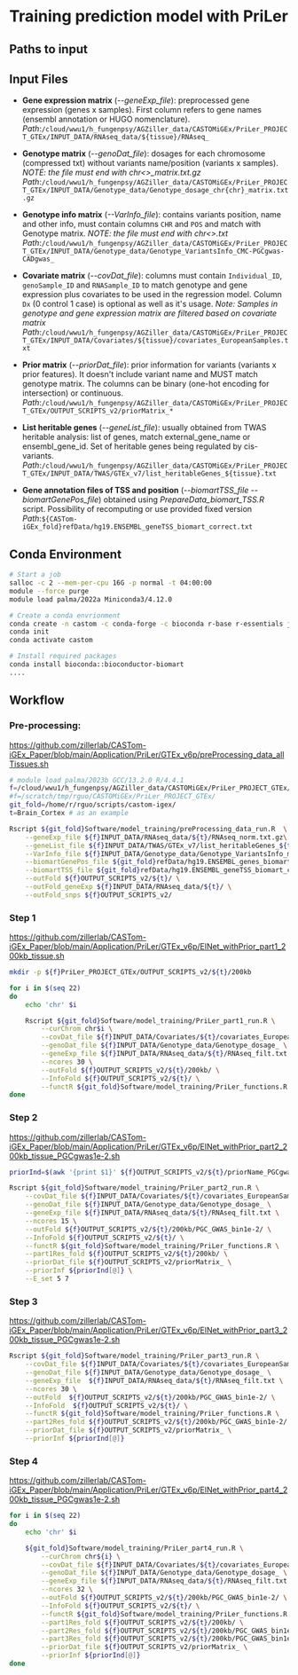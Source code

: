 # Training prediction model with PriLer
## Paths to input 

## Input Files
- **Gene expression matrix** (*--geneExp_file*): preprocessed gene expression (genes x samples). First column refers to gene names (ensembl annotation or HUGO nomenclature). \
*Path*:`/cloud/wwu1/h_fungenpsy/AGZiller_data/CASTOMiGEx/PriLer_PROJECT_GTEx/INPUT_DATA/RNAseq_data/${tissue}/RNAseq_`

- **Genotype matrix** (*--genoDat_file*): dosages for each chromosome (compressed txt) without variants name/position (variants x samples). *NOTE: the file must end with chr<>_matrix.txt.gz* \
*Path*:`/cloud/wwu1/h_fungenpsy/AGZiller_data/CASTOMiGEx/PriLer_PROJECT_GTEx/INPUT_DATA/Genotype_data/Genotype_dosage_chr{chr}_matrix.txt.gz`

- **Genotype info matrix** (*--VarInfo_file*): contains variants position, name and other info, must contain columns `CHR` and `POS` and match with Genotype matrix. *NOTE: the file must end with  chr<>.txt* \
*Path*:`/cloud/wwu1/h_fungenpsy/AGZiller_data/CASTOMiGEx/PriLer_PROJECT_GTEx/INPUT_DATA/Genotype_data/Genotype_VariantsInfo_CMC-PGCgwas-CADgwas_`

- **Covariate matrix** (*--covDat_file*): columns must contain `Individual_ID`, `genoSample_ID` and `RNASample_ID` to match genotype and gene expression plus covariates to be used in the regression model. Column `Dx` (0 control 1 case) is optional as well as it's usage. *Note: Samples in genotype and gene expression matrix are filtered based on covariate matrix* \
*Path*:`/cloud/wwu1/h_fungenpsy/AGZiller_data/CASTOMiGEx/PriLer_PROJECT_GTEx/INPUT_DATA/Covariates/${tissue}/covariates_EuropeanSamples.txt`

- **Prior matrix** (*--priorDat_file*): prior information for variants (variants x prior features). It doesn't include variant name and MUST match genotype matrix. The columns can be binary (one-hot encoding for intersection) or continuous.  \
*Path*:`/cloud/wwu1/h_fungenpsy/AGZiller_data/CASTOMiGEx/PriLer_PROJECT_GTEx/OUTPUT_SCRIPTS_v2/priorMatrix_*`

- **List heritable genes** (*--geneList_file*): usually obtained from TWAS heritable analysis: list of genes, match external_gene_name or ensembl_gene_id. Set of heritable genes being regulated by cis-variants. \
*Path*:`/cloud/wwu1/h_fungenpsy/AGZiller_data/CASTOMiGEx/PriLer_PROJECT_GTEx/INPUT_DATA/TWAS/GTEx_v7/list_heritableGenes_${tissue}.txt` 

- **Gene annotation files of TSS and position** (*--biomartTSS_file --biomartGenePos_file*) obtained using *PrepareData_biomart_TSS.R* script. Possibility of recomputing or use provided fixed version
*Path*:`${CASTom-iGEx_fold}refData/hg19.ENSEMBL_geneTSS_biomart_correct.txt`

## Conda Environment
```bash
# Start a job
salloc -c 2 --mem-per-cpu 16G -p normal -t 04:00:00 
module --force purge
module load palma/2022a Miniconda3/4.12.0

# Create a conda envrionment
conda create -n castom -c conda-forge -c bioconda r-base r-essentials jq r-biocmanager
conda init
conda activate castom

# Install required packages
conda install bioconda::bioconductor-biomart
....                                                    
```


## Workflow
### Pre-processing:
https://github.com/zillerlab/CASTom-iGEx_Paper/blob/main/Application/PriLer/GTEx_v6p/preProcessing_data_allTissues.sh

```bash
# module load palma/2023b GCC/13.2.0 R/4.4.1
f=/cloud/wwu1/h_fungenpsy/AGZiller_data/CASTOMiGEx/PriLer_PROJECT_GTEx/
#f=/scratch/tmp/rguo/CASTOMiGEx/PriLer_PROJECT_GTEx/
git_fold=/home/r/rguo/scripts/castom-igex/
t=Brain_Cortex # as an example
```


```bash
Rscript ${git_fold}Software/model_training/preProcessing_data_run.R  \
	--geneExp_file ${f}INPUT_DATA/RNAseq_data/${t}/RNAseq_norm.txt.gz\
	--geneList_file ${f}INPUT_DATA/TWAS/GTEx_v7/list_heritableGenes_${t}.txt \
	--VarInfo_file ${f}INPUT_DATA/Genotype_data/Genotype_VariantsInfo_matched_PGCgwas-CADgwas_ \
	--biomartGenePos_file ${git_fold}refData/hg19.ENSEMBL_genes_biomart.txt \
	--biomartTSS_file ${git_fold}refData/hg19.ENSEMBL_geneTSS_biomart_correct.txt \
	--outFold ${f}OUTPUT_SCRIPTS_v2/${t}/ \
	--outFold_geneExp ${f}INPUT_DATA/RNAseq_data/${t}/ \
	--outFold_snps ${f}OUTPUT_SCRIPTS_v2/
```

### Step 1
https://github.com/zillerlab/CASTom-iGEx_Paper/blob/main/Application/PriLer/GTEx_v6p/ElNet_withPrior_part1_200kb_tissue.sh

```bash
mkdir -p ${f}PriLer_PROJECT_GTEx/OUTPUT_SCRIPTS_v2/${t}/200kb

for i in $(seq 22)
do
	echo 'chr' $i

	Rscript ${git_fold}Software/model_training/PriLer_part1_run.R \
		--curChrom chr$i \
		--covDat_file ${f}INPUT_DATA/Covariates/${t}/covariates_EuropeanSamples.txt \
		--genoDat_file ${f}INPUT_DATA/Genotype_data/Genotype_dosage_ \
		--geneExp_file ${f}INPUT_DATA/RNAseq_data/${t}/RNAseq_filt.txt \
		--ncores 30 \
		--outFold ${f}OUTPUT_SCRIPTS_v2/${t}/200kb/ \
		--InfoFold ${f}OUTPUT_SCRIPTS_v2/${t}/ \
		--functR ${git_fold}Software/model_training/PriLer_functions.R 
done

```

### Step 2
https://github.com/zillerlab/CASTom-iGEx_Paper/blob/main/Application/PriLer/GTEx_v6p/ElNet_withPrior_part2_200kb_tissue_PGCgwas1e-2.sh

```bash
priorInd=$(awk '{print $1}' ${f}OUTPUT_SCRIPTS_v2/${t}/priorName_PGCgwas_withIndex.txt)

Rscript ${git_fold}Software/model_training/PriLer_part2_run.R \
	--covDat_file ${f}INPUT_DATA/Covariates/${t}/covariates_EuropeanSamples.txt \
	--genoDat_file ${f}INPUT_DATA/Genotype_data/Genotype_dosage_ \
	--geneExp_file ${f}INPUT_DATA/RNAseq_data/${t}/RNAseq_filt.txt \
	--ncores 15 \
	--outFold ${f}OUTPUT_SCRIPTS_v2/${t}/200kb/PGC_GWAS_bin1e-2/ \
    --InfoFold ${f}OUTPUT_SCRIPTS_v2/${t}/ \
    --functR ${git_fold}Software/model_training/PriLer_functions.R \
    --part1Res_fold ${f}OUTPUT_SCRIPTS_v2/${t}/200kb/ \
    --priorDat_file ${f}OUTPUT_SCRIPTS_v2/priorMatrix_ \
    --priorInf ${priorInd[@]} \
    --E_set 5 7
```


### Step 3
https://github.com/zillerlab/CASTom-iGEx_Paper/blob/main/Application/PriLer/GTEx_v6p/ElNet_withPrior_part3_200kb_tissue_PGCgwas1e-2.sh

```bash
Rscript ${git_fold}Software/model_training/PriLer_part3_run.R \
    --covDat_file ${f}INPUT_DATA/Covariates/${t}/covariates_EuropeanSamples.txt \
    --genoDat_file ${f}INPUT_DATA/Genotype_data/Genotype_dosage_ \
    --geneExp_file  ${f}INPUT_DATA/RNAseq_data/${t}/RNAseq_filt.txt \
    --ncores 30 \
    --outFold  ${f}OUTPUT_SCRIPTS_v2/${t}/200kb/PGC_GWAS_bin1e-2/ \
    --InfoFold  ${f}OUTPUT_SCRIPTS_v2/${t}/ \
    --functR ${git_fold}Software/model_training/PriLer_functions.R \
    --part2Res_fold ${f}OUTPUT_SCRIPTS_v2/${t}/200kb/PGC_GWAS_bin1e-2/ \
    --priorDat_file ${f}OUTPUT_SCRIPTS_v2/priorMatrix_ \
    --priorInf ${priorInd[@]}

```

### Step 4
https://github.com/zillerlab/CASTom-iGEx_Paper/blob/main/Application/PriLer/GTEx_v6p/ElNet_withPrior_part4_200kb_tissue_PGCgwas1e-2.sh
```bash
for i in $(seq 22)
do
	echo 'chr' $i

	${git_fold}Software/model_training/PriLer_part4_run.R \
		--curChrom chr${i} \
		--covDat_file ${f}INPUT_DATA/Covariates/${t}/covariates_EuropeanSamples.txt \
		--genoDat_file ${f}INPUT_DATA/Genotype_data/Genotype_dosage_ \
		--geneExp_file ${f}INPUT_DATA/RNAseq_data/${t}/RNAseq_filt.txt \
		--ncores 32 \
		--outFold ${f}OUTPUT_SCRIPTS_v2/${t}/200kb/PGC_GWAS_bin1e-2/ \
		--InfoFold ${f}OUTPUT_SCRIPTS_v2/${t}/ \
		--functR ${git_fold}Software/model_training/PriLer_functions.R \
		--part1Res_fold ${f}OUTPUT_SCRIPTS_v2/${t}/200kb/ \
		--part2Res_fold ${f}OUTPUT_SCRIPTS_v2/${t}/200kb/PGC_GWAS_bin1e-2/ \
		--part3Res_fold ${f}OUTPUT_SCRIPTS_v2/${t}/200kb/PGC_GWAS_bin1e-2/ \
		--priorDat_file ${f}OUTPUT_SCRIPTS_v2/priorMatrix_ \
		--priorInf ${priorInd[@]}
done
```